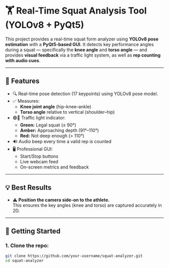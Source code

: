 # 🏋️ Real-Time Squat Analysis Tool (YOLOv8 + PyQt5)

This project provides a real-time squat form analyzer using **YOLOv8 pose estimation** with a **PyQt5-based GUI**. It detects key performance angles during a squat — specifically the **knee angle** and **torso angle** — and provides **visual feedback** via a traffic light system, as well as **rep counting with audio cues**.

---

## 📸 Features

- 🔍 Real-time pose detection (17 keypoints) using YOLOv8 pose model.
- ✅ Measures:
  - **Knee joint angle** (hip–knee–ankle)
  - **Torso angle** relative to vertical (shoulder–hip)
- 🟢🔴 Traffic light indicator:
  - **Green:** Legal squat (≤ 90°)
  - **Amber:** Approaching depth (91°–110°)
  - **Red:** Not deep enough (> 110°)
- 🔊 Audio beep every time a valid rep is counted
- 🖥️ Professional GUI:
  - Start/Stop buttons
  - Live webcam feed
  - On-screen metrics and feedback

---

## 💡 Best Results

- ⚠️ **Position the camera side-on to the athlete.**  
  This ensures the key angles (knee and torso) are captured accurately in 2D.

---

## 🚀 Getting Started

### 1. Clone the repo:
```bash
git clone https://github.com/your-username/squat-analyzer.git
cd squat-analyzer
